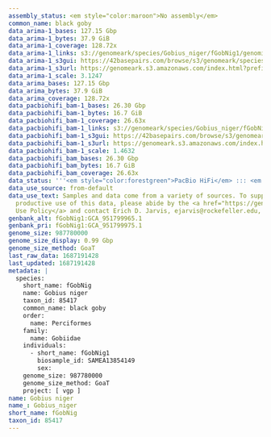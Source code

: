 ```yaml
---
assembly_status: <em style="color:maroon">No assembly</em>
common_name: black goby
data_arima-1_bases: 127.15 Gbp
data_arima-1_bytes: 37.9 GiB
data_arima-1_coverage: 128.72x
data_arima-1_links: s3://genomeark/species/Gobius_niger/fGobNig1/genomic_data/arima/<br>
data_arima-1_s3gui: https://42basepairs.com/browse/s3/genomeark/species/Gobius_niger/fGobNig1/genomic_data/arima/
data_arima-1_s3url: https://genomeark.s3.amazonaws.com/index.html?prefix=species/Gobius_niger/fGobNig1/genomic_data/arima/
data_arima-1_scale: 3.1247
data_arima_bases: 127.15 Gbp
data_arima_bytes: 37.9 GiB
data_arima_coverage: 128.72x
data_pacbiohifi_bam-1_bases: 26.30 Gbp
data_pacbiohifi_bam-1_bytes: 16.7 GiB
data_pacbiohifi_bam-1_coverage: 26.63x
data_pacbiohifi_bam-1_links: s3://genomeark/species/Gobius_niger/fGobNig1/genomic_data/pacbio_hifi/<br>
data_pacbiohifi_bam-1_s3gui: https://42basepairs.com/browse/s3/genomeark/species/Gobius_niger/fGobNig1/genomic_data/pacbio_hifi/
data_pacbiohifi_bam-1_s3url: https://genomeark.s3.amazonaws.com/index.html?prefix=species/Gobius_niger/fGobNig1/genomic_data/pacbio_hifi/
data_pacbiohifi_bam-1_scale: 1.4632
data_pacbiohifi_bam_bases: 26.30 Gbp
data_pacbiohifi_bam_bytes: 16.7 GiB
data_pacbiohifi_bam_coverage: 26.63x
data_status: '''<em style="color:forestgreen">PacBio HiFi</em> ::: <em style="color:forestgreen">Arima</em>'''
data_use_source: from-default
data_use_text: Samples and data come from a variety of sources. To support fair and
  productive use of this data, please abide by the <a href="https://genome10k.soe.ucsc.edu/data-use-policies/">Data
  Use Policy</a> and contact Erich D. Jarvis, ejarvis@rockefeller.edu, with any questions.
genbank_alt: fGobNig1:GCA_951799965.1
genbank_pri: fGobNig1:GCA_951799975.1
genome_size: 987780000
genome_size_display: 0.99 Gbp
genome_size_method: GoaT
last_raw_data: 1687191428
last_updated: 1687191428
metadata: |
  species:
    short_name: fGobNig
    name: Gobius niger
    taxon_id: 85417
    common_name: black goby
    order:
      name: Perciformes
    family:
      name: Gobiidae
    individuals:
      - short_name: fGobNig1
        biosample_id: SAMEA13854149
        sex:
    genome_size: 987780000
    genome_size_method: GoaT
    project: [ vgp ]
name: Gobius niger
name_: Gobius_niger
short_name: fGobNig
taxon_id: 85417
---
```

